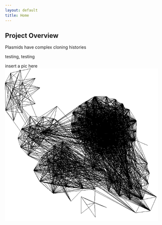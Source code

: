 ```yaml
---
layout: default
title: Home
---
```


## Project Overview

Plasmids have complex cloning histories

testing, testing

insert a pic here ![test_image](images/Picture2.png)

